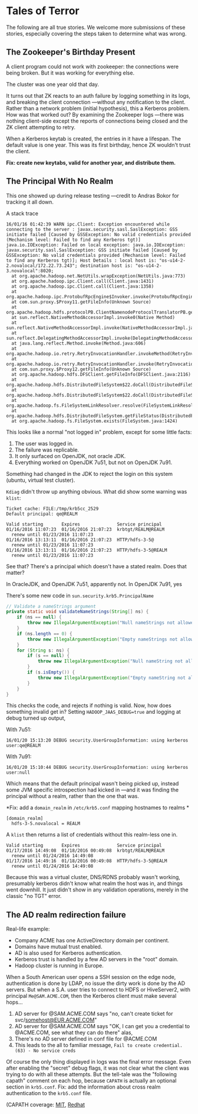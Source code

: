<!---
  Licensed under the Apache License, Version 2.0 (the "License");
  you may not use this file except in compliance with the License.
  You may obtain a copy of the License at
  
   http://www.apache.org/licenses/LICENSE-2.0
  
  Unless required by applicable law or agreed to in writing, software
  distributed under the License is distributed on an "AS IS" BASIS,
  WITHOUT WARRANTIES OR CONDITIONS OF ANY KIND, either express or implied.
  See the License for the specific language governing permissions and
  limitations under the License. See accompanying LICENSE file.
-->

# Tales of Terror

The following are all true stories. We welcome more submissions of these stories, especially
covering the steps taken to determine what was wrong.


## The Zookeeper's Birthday Present


A client program could not work with zookeeper: the connections were being broken. But it
was working for everything else.

The cluster was one year old that day.

It turns out that ZK reacts to an auth failure by logging something in its logs, and breaking
the client connection —without any notification to the client. Rather than a network problem
(initial hypothesis), this a Kerberos problem. How was that worked out? By examining the
Zookeeper logs —there was nothing client-side except the reports of connections being closed
and the ZK client attempting to retry.

When a Kerberos keytab is created, the entries in it have a lifespan. The default value is one
year. This was its first birthday, hence ZK wouldn't trust the client.

**Fix: create new keytabs, valid for another year, and distribute them.**

## The Principal With No Realm

This one showed up during release testing —credit to Andras Bokor for tracking it all down.

A stack trace

```
16/01/16 01:42:39 WARN ipc.Client: Exception encountered while connecting to the server : javax.security.sasl.SaslException: GSS initiate failed [Caused by GSSException: No valid credentials provided (Mechanism level: Failed to find any Kerberos tgt)]
java.io.IOException: Failed on local exception: java.io.IOException: javax.security.sasl.SaslException: GSS initiate failed [Caused by GSSException: No valid credentials provided (Mechanism level: Failed to find any Kerberos tgt)]; Host Details : local host is: "os-u14-2-2.novalocal/172.22.73.243"; destination host is: "os-u14-2-3.novalocal":8020; 
  at org.apache.hadoop.net.NetUtils.wrapException(NetUtils.java:773)
  at org.apache.hadoop.ipc.Client.call(Client.java:1431)
  at org.apache.hadoop.ipc.Client.call(Client.java:1358)
  at org.apache.hadoop.ipc.ProtobufRpcEngine$Invoker.invoke(ProtobufRpcEngine.java:229)
  at com.sun.proxy.$Proxy11.getFileInfo(Unknown Source)
  at org.apache.hadoop.hdfs.protocolPB.ClientNamenodeProtocolTranslatorPB.getFileInfo(ClientNamenodeProtocolTranslatorPB.java:771)
  at sun.reflect.NativeMethodAccessorImpl.invoke0(Native Method)
  at sun.reflect.NativeMethodAccessorImpl.invoke(NativeMethodAccessorImpl.java:57)
  at sun.reflect.DelegatingMethodAccessorImpl.invoke(DelegatingMethodAccessorImpl.java:43)
  at java.lang.reflect.Method.invoke(Method.java:606)
  at org.apache.hadoop.io.retry.RetryInvocationHandler.invokeMethod(RetryInvocationHandler.java:252)
  at org.apache.hadoop.io.retry.RetryInvocationHandler.invoke(RetryInvocationHandler.java:104)
  at com.sun.proxy.$Proxy12.getFileInfo(Unknown Source)
  at org.apache.hadoop.hdfs.DFSClient.getFileInfo(DFSClient.java:2116)
  at org.apache.hadoop.hdfs.DistributedFileSystem$22.doCall(DistributedFileSystem.java:1315)
  at org.apache.hadoop.hdfs.DistributedFileSystem$22.doCall(DistributedFileSystem.java:1311)
  at org.apache.hadoop.fs.FileSystemLinkResolver.resolve(FileSystemLinkResolver.java:81)
  at org.apache.hadoop.hdfs.DistributedFileSystem.getFileStatus(DistributedFileSystem.java:1311)
  at org.apache.hadoop.fs.FileSystem.exists(FileSystem.java:1424)
```

This looks like a normal "not logged in" problem, except for some little facts: 

1. The user was logged in.
1. The failure was replicable.
1. It only surfaced on OpenJDK, not oracle JDK.
1. Everything worked on OpenJDK 7u51, but not on OpenJDK 7u91.

Something had changed in the JDK to reject the login on this system (ubuntu, virtual test cluster).

`Kdiag` didn't throw up anything obvious. What did show some warning was `klist`:

```
Ticket cache: FILE:/tmp/krb5cc_2529
Default principal: qe@REALM

Valid starting       Expires              Service principal
01/16/2016 11:07:23  01/16/2016 21:07:23  krbtgt/REALM@REALM 
  renew until 01/23/2016 11:07:23
01/16/2016 13:13:11  01/16/2016 21:07:23  HTTP/hdfs-3-5@
  renew until 01/23/2016 11:07:23
01/16/2016 13:13:11  01/16/2016 21:07:23  HTTP/hdfs-3-5@REALM
  renew until 01/23/2016 11:07:23
```

See that? There's a principal which doesn't have a stated realm. Does that matter? 

In OracleJDK, and OpenJDK 7u51, apparently not. In OpenJDK 7u91, yes

There's some new code in `sun.security.krb5.PrincipalName`

```java
// Validate a nameStrings argument
private static void validateNameStrings(String[] ns) {
    if (ns == null) {
        throw new IllegalArgumentException("Null nameStrings not allowed");
    }
    if (ns.length == 0) {
        throw new IllegalArgumentException("Empty nameStrings not allowed");
    }
    for (String s: ns) {
        if (s == null) {
            throw new IllegalArgumentException("Null nameString not allowed");
        }
        if (s.isEmpty()) {
            throw new IllegalArgumentException("Empty nameString not allowed");
        }
    }
}
```

This checks the code, and rejects if nothing is valid. Now, how does something invalid get in?
Setting `HADOOP_JAAS_DEBUG=true` and logging at debug turned up output,

With 7u51:
```
16/01/20 15:13:20 DEBUG security.UserGroupInformation: using kerberos user:qe@REALM
```

With 7u91:

```
16/01/20 15:10:44 DEBUG security.UserGroupInformation: using kerberos user:null
```

Which means that the default principal wasn't being picked up, instead some JVM specific introspection
had kicked in —and it was finding the principal without a realm, rather than the one that was.


*Fix: add a `domain_realm` in `/etc/krb5.conf` mapping hostnames to realms *

```
[domain_realm]
  hdfs-3-5.novalocal = REALM
```

A `klist` then returns a list of credentials without this realm-less one in.

```
Valid starting       Expires              Service principal
01/17/2016 14:49:08  01/18/2016 00:49:08  krbtgt/REALM@REALM
  renew until 01/24/2016 14:49:08
01/17/2016 14:49:16  01/18/2016 00:49:08  HTTP/hdfs-3-5@REALM
  renew until 01/24/2016 14:49:08
```

Because this was a virtual cluster, DNS/RDNS probably wasn't working, presumably kerberos
didn't know what realm the host was in, and things went downhill. It just didn't show in
any validation operations, merely in the classic "no TGT" error.

## The AD realm redirection failure

Real-life example: 

* Company ACME has one ActiveDirectory domain per continent.
* Domains have mutual trust enabled.
* AD is also used for Kerberos authentication.
* Kerberos trust is handled by a few AD servers in the "root" domain.
* Hadoop cluster is running in Europe.

When a South American user opens a SSH session on the edge node, authentication is done by LDAP, no issue
the dirty work is done by the AD servers. 
But when a S.A. user tries to connect to HDFS or HiveServer2, with principal `Me@SAM.ACME.COM`,
then the Kerberos client must make several hops...

1. AD server for @SAM.ACME.COM says "no, can't create ticket for svc/somehost@EUR.ACME.COM"
1. AD server for @SAM.ACME.COM says "OK, I can get you a credential to @ACME.COM, see what they can do there" alas, 
1. There's no AD server defined in conf file for @ACME.COM
1. This leads to the all to familiar message, `Fail to create credential. (63) - No service creds`

Of course the only thing displayed in logs was the final error message.
Even after enabling the "secret" debug flags, it was not clear what the client was trying to do
with all these attempts.
But the tell-tale was the "following capath" comment on each hop, because `CAPATH` is actually
an optional section in `krb5.conf`. Fix: add the information about cross realm authentication
to the `krb5.conf` file.

(CAPATH coverage: [MIT](http://web.mit.edu/kerberos/krb5-1.5/krb5-1.5.4/doc/krb5-admin/capaths.html),
[Redhat](https://access.redhat.com/documentation/en-US/Red_Hat_Enterprise_Linux/6/html/Managing_Smart_Cards/Setting_Up_Cross_Realm_Authentication.html)
